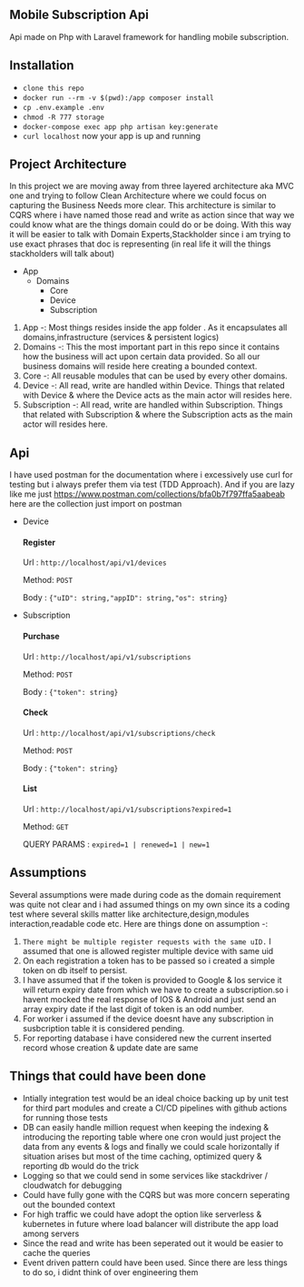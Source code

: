 ## Mobile Subscription Api
Api made on Php with Laravel framework for handling mobile subscription.

## Installation
* `clone this repo`
* `docker run --rm -v $(pwd):/app composer install`
* `cp .env.example .env`
* `chmod -R 777 storage`
* `docker-compose exec app php artisan key:generate`
* `curl localhost` now your app is up and running

## Project Architecture
In this project we are moving away from three layered architecture aka MVC one and trying to follow Clean Architecture where we could focus on capturing the Business Needs more clear. This architecture is similar to CQRS where i have named those read and write as action since
that way we could know what are the things domain could do or be doing. With this way it will be easier to talk with Domain Experts,Stackholder since i am trying to use exact phrases that doc is representing (in real life it will the things stackholders will talk about)

* App
    * Domains
      * Core
      * Device
      * Subscription
    
1) App -: Most things resides inside the app folder . As it encapsulates all domains,infrastructure (services & persistent logics) 
2) Domains -: This the most important part in this repo since it contains how the business will act upon certain data provided. So all our business domains will reside here creating a bounded context.
3) Core -: All reusable modules that can be used by every other domains.
4) Device -: All read, write are handled within Device. Things that related with Device & where the Device acts as the main actor will resides here.
5) Subscription -: All read, write are handled within Subscription. Things that related with Subscription & where the Subscription acts as the main actor will resides here.


## Api
I have used postman for the documentation where i excessively use curl for testing but i always prefer them via test (TDD Approach). And if you are lazy like me just https://www.postman.com/collections/bfa0b7f797ffa5aabeab here are the collection  just import on postman
* Device 
   #### Register
    Url : `http://localhost/api/v1/devices`
  
    Method: `POST`
  
    Body : `{"uID": string,"appID": string,"os": string}`
    

* Subscription
    #### Purchase
    Url : `http://localhost/api/v1/subscriptions`

    Method: `POST`
  
    Body : `{"token": string}`

    #### Check

    Url : `http://localhost/api/v1/subscriptions/check`

    Method: `POST`
  
    Body : `{"token": string}`

    #### List

    Url : `http://localhost/api/v1/subscriptions?expired=1`

    Method: `GET`
  
    QUERY PARAMS : `expired=1 | renewed=1 | new=1`


## Assumptions
Several assumptions were made during code as the domain requirement was quite not clear and i had assumed things on my own since its a coding test where several skills matter like architecture,design,modules interaction,readable code etc. Here are things done on assumption -:
1) `There might be multiple register requests with the same uID.` I assumed that one is allowed register multiple device with same uid
2) On each registration a token has to be passed so i created a simple token on db itself to persist.
3) I have assumed that if the token is provided to Google & Ios service it will return expiry date
   from which we have to create a subscription.so i  havent mocked the real response of IOS & Android and just send an array expiry date if the last digit of token is an odd number.
4) For worker i assumed if the device doesnt have any subscription in susbcription table it is considered pending.
5) For reporting database i have considered new the current inserted record whose creation & update date are same


## Things that could have been done
* Intially integration test would be an ideal choice backing up by unit test for third part modules and create a CI/CD pipelines with github actions
  for running those tests
* DB can easily handle million request when keeping the indexing & introducing the reporting table where one cron would just project the data from any events & logs
  and finally we could scale horizontally if situation arises but most of the time caching, optimized query & reporting db would do the trick
* Logging so that we could send in some services like stackdriver / cloudwatch for debugging
* Could have fully gone with the CQRS but was more concern seperating out the bounded context
* For high traffic we could have adopt the option like serverless & kubernetes in future where load balancer will distribute the app load among servers
* Since the read and write has been seperated out it would be easier to cache the queries
* Event driven pattern could have been used. Since there are less things to do so, i didnt think of over engineering them

